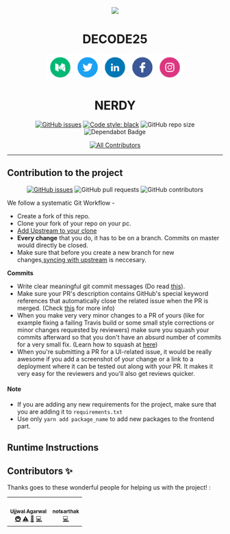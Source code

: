 <div align = "center">


<img height=200px src= "https://files.hubhopper.com/podcast/135937/nerdy-by-nature.jpg">


<h1>DECODE25</h1>

<a href=""><img src="https://github.com/aritraroy/social-icons/blob/master/medium-icon.png?raw=true" width="60"></a>
<a href=""><img src="https://github.com/aritraroy/social-icons/blob/master/twitter-icon.png?raw=true" width="60"></a>
<a href=""><img src="https://github.com/aritraroy/social-icons/blob/master/linkedin-icon.png?raw=true" width="60"></a>
<a href=""><img src="https://github.com/aritraroy/social-icons/blob/master/facebook-icon.png?raw=true" width="60"></a>
<a href=""><img src="https://github.com/aritraroy/social-icons/blob/master/instagram-icon.png?raw=true" width="60"></a>

# NERDY
[![GitHub issues](https://img.shields.io/github/issues/developer-student-club-thapar/slack-bots?logo=github)](https://github.com/DECODE25/nerdy/issues)
[![Code style: black](https://img.shields.io/badge/code%20style-black-000000.svg)](https://github.com/psf/black)
![GitHub repo size](https://img.shields.io/github/repo-size/DECODE25/nerdy)
<a> <img src="https://badgen.net/dependabot/thepracticaldev/dev.to?icon=dependabot" alt="Dependabot Badge"></a>
<!-- ALL-CONTRIBUTORS-BADGE:START - Do not remove or modify this section -->
[![All Contributors](https://img.shields.io/badge/all_contributors-2-orange.svg?style=flat-square)](#contributors-)
<!-- ALL-CONTRIBUTORS-BADGE:END -->

</div>

------------


Contribution to the project
------------
<div align="center">

[![GitHub issues](https://img.shields.io/github/issues/developer-student-club-thapar/slack-bots?logo=github)](https://github.com/developer-student-club-thapar/slack-bots/issues) ![GitHub pull requests](https://img.shields.io/github/issues-pr-raw/developer-student-club-thapar/slack-bots?logo=git&logoColor=white) ![GitHub contributors](https://img.shields.io/github/contributors/developer-student-club-thapar/slack-bots?logo=github)

</div>
We follow a systematic Git Workflow -

- Create a fork of this repo.
- Clone your fork of your repo on your pc.
- [Add Upstream to your clone](https://help.github.com/en/github/collaborating-with-issues-and-pull-requests/configuring-a-remote-for-a-fork)
- **Every change** that you do, it has to be on a branch. Commits on master would directly be closed.
- Make sure that before you create a new branch for new changes,[syncing with upstream](https://help.github.com/en/github/collaborating-with-issues-and-pull-requests/syncing-a-fork) is neccesary.

**Commits**
* Write clear meaningful git commit messages (Do read [this](http://chris.beams.io/posts/git-commit/)).
* Make sure your PR's description contains GitHub's special keyword references that automatically close the related issue when the PR is merged. (Check [this](https://github.com/blog/1506-closing-issues-via-pull-requests) for more info)
* When you make very very minor changes to a PR of yours (like for example fixing a failing Travis build or some small style corrections or minor changes requested by reviewers) make sure you squash your commits afterward so that you don't have an absurd number of commits for a very small fix. (Learn how to squash at [here](https://davidwalsh.name/squash-commits-git))
* When you're submitting a PR for a UI-related issue, it would be really awesome if you add a screenshot of your change or a link to a deployment where it can be tested out along with your PR. It makes it very easy for the reviewers and you'll also get reviews quicker.

#### Note

- If you are adding any new requirements for the project, make sure that you are adding it to `requirements.txt`
- Use only `yarn add package_name` to add new packages to the frontend part.



## Runtime Instructions 



## Contributors ✨

Thanks goes to these wonderful people for helping us with the project! :
<!-- ALL-CONTRIBUTORS-LIST:START - Do not remove or modify this section -->
<!-- prettier-ignore-start -->
<!-- markdownlint-disable -->
<table>
  <tr>
    <td align="center"><a href="https://github.com/specter25"><img src="https://avatars1.githubusercontent.com/u/56391382?v=4" width="200px;" alt=""/><br /><sub><b>Ujjwal Agarwal</b></sub></a><br /><a href="#infra-specter25" title="Infrastructure (Hosting, Build-Tools, etc)">🚇</a> <a href="https://github.com/DECODE25/nerdy/commits?author=specter25" title="Tests">⚠️</a> <a href="#projectManagement-specter25" title="Project Management">📆</a> <a href="https://github.com/DECODE25/nerdy/commits?author=specter25" title="Code">💻</a></td>
    <td align="center"><a href="https://github.com/notsarthak"><img src="https://avatars0.githubusercontent.com/u/60360840?v=4" width="200px;" alt=""/><br /><sub><b>notsarthak</b></sub></a><br /><a href="https://github.com/DECODE25/nerdy/commits?author=notsarthak" title="Code">💻</a></td>
  </tr>
</table>

<!-- markdownlint-enable -->
<!-- prettier-ignore-end -->
<!-- ALL-CONTRIBUTORS-LIST:END -->



<!-- markdownlint-enable -->
<!-- prettier-ignore-end -->
<!-- ALL-CONTRIBUTORS-LIST:END -->
